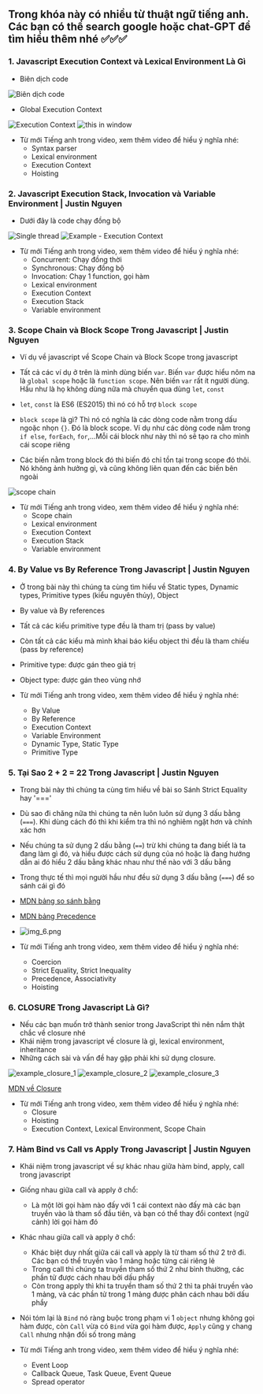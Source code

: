 ## Trong khóa này có nhiều từ thuật ngữ tiếng anh. Các bạn có thể search google hoặc chat-GPT để tìm hiểu thêm nhé ✅✅✅

### 1. Javascript Execution Context và Lexical Environment Là Gì

- Biên dịch code

![Biên dịch code](img.png)

- Global Execution Context

![Execution Context](img_1.png)
![this in window](img_2.png)

- Từ mới Tiếng anh trong video, xem thêm video để hiểu ý nghĩa nhé:
  - Syntax parser
  - Lexical environment
  - Execution Context
  - Hoisting

### 2. Javascript Execution Stack, Invocation và Variable Environment | Justin Nguyen

- Dưới đây là code chạy đồng bộ

![Single thread](img_3.png)
![Example - Execution Context](img_4.png)

- Từ mới Tiếng anh trong video, xem thêm video để hiểu ý nghĩa nhé:
  - Concurrent: Chạy đồng thời
  - Synchronous: Chạy đồng bộ
  - Invocation: Chạy 1 function, gọi hàm
  - Lexical environment
  - Execution Context
  - Execution Stack
  - Variable environment

### 3. Scope Chain và Block Scope Trong Javascript | Justin Nguyen

- Ví dụ về javascript về Scope Chain và Block Scope trong javascript

- Tất cả các ví dụ ở trên là mình dùng biến `var`. Biến `var` được hiểu nôm na là `global scope` hoặc là `function scope`. Nên biến `var` rất ít người dùng. Hầu như là họ không dùng nữa mà chuyển qua dùng `let`, `const`
- `let`, `const` là ES6 (ES2015) thì nó có hỗ trợ `block scope`
- `block scope` là gì? Thì nó có nghĩa là các dòng code nằm trong dấu ngoặc nhọn `{}`. Đó là block scope. Ví dụ như các dòng code nằm trong `if else`, `forEach`, `for`,...Mỗi cái block như này thì nó sẽ tạo ra cho mình cái scope riêng
- Các biến nằm trong block đó thì biến đó chỉ tồn tại trong scope đó thôi. Nó không ảnh hưởng gì, và cũng không liên quan đến các biến bên ngoài

![scope chain](img_5.png)

- Từ mới Tiếng anh trong video, xem thêm video để hiểu ý nghĩa nhé:
  - Scope chain
  - Lexical environment
  - Execution Context
  - Execution Stack
  - Variable environment

### 4. By Value vs By Reference Trong Javascript | Justin Nguyen

- Ở trong bài này thì chúng ta cùng tìm hiểu về Static types, Dynamic types, Primitive types (kiểu nguyên thủy), Object
- By value và By references

- Tất cả các kiểu primitive type đều là tham trị (pass by value)
- Còn tất cả các kiểu mà mình khai báo kiểu object thì đều là tham chiếu (pass by reference)

- Primitive type: được gán theo giá trị
- Object type: được gán theo vùng nhớ

- Từ mới Tiếng anh trong video, xem thêm video để hiểu ý nghĩa nhé:
  - By Value
  - By Reference
  - Execution Context
  - Variable Environment
  - Dynamic Type, Static Type
  - Primitive Type

### 5. Tại Sao 2 + 2 = 22 Trong Javascript | Justin Nguyen

- Trong bài này thì chúng ta cùng tìm hiểu về bài so Sánh Strict Equality hay '==='
- Dù sao đi chăng nữa thì chúng ta nên luôn luôn sử dụng 3 dấu bằng (`===`). Khi dùng cách đó thì khi kiểm tra thì nó nghiêm ngặt hơn và chính xác hơn
- Nếu chúng ta sử dụng 2 dấu bằng (`==`) trừ khi chúng ta đang biết là ta đang làm gì đó, và hiểu được cách sử dụng của nó hoặc là đang hướng dẫn ai đó hiểu 2 dấu bằng khác nhau như thế nào với 3 dấu bằng
- Trong thực tế thì mọi người hầu như đều sử dụng 3 dấu bằng (`===`) để so sánh cái gì đó

- [MDN bảng so sánh bằng](https://bit.ly/3uVL7XD)
- [MDN bảng Precedence](https://bom.so/0kf88Q)
- ![img_6.png](img_6.png)

- Từ mới Tiếng anh trong video, xem thêm video để hiểu ý nghĩa nhé:
  - Coercion
  - Strict Equality, Strict Inequality
  - Precedence, Associativity
  - Hoisting

### 6. CLOSURE Trong Javascript Là Gì?

- Nếu các bạn muốn trở thành senior trong JavaScript thì nên nắm thật chắc về closure nhé
- Khái niệm trong javascript về closure là gì, lexical environment, inheritance
- Những cách sài và vấn đề hay gặp phải khi sử dụng closure.

![example_closure_1](img_7.png)
![example_closure_2](img_8.png)
![example_closure_3](image.png)

[MDN về Closure](https://bom.so/3lOFYu)

- Từ mới Tiếng anh trong video, xem thêm video để hiểu ý nghĩa nhé:
  - Closure
  - Hoisting
  - Execution Context, Lexical Environment, Scope Chain

### 7. Hàm Bind vs Call vs Apply Trong Javascript | Justin Nguyen

- Khái niệm trong javascript về sự khác nhau giữa hàm bind, apply, call trong javascript

- Giống nhau giữa call và apply ở chổ:

  - Là một lời gọi hàm nào đấy với 1 cái context nào đấy mà các bạn truyền vào là tham số đầu tiên, và bạn có thể thay đổi context (ngữ cảnh) lời gọi hàm đó

- Khác nhau giữa call và apply ở chổ:

  - Khác biệt duy nhất giữa cái call và apply là từ tham số thứ 2 trở đi. Các bạn có thể truyền vào 1 mảng hoặc từng cái riêng lẻ
  - Trong call thì chúng ta truyền tham số thứ 2 như bình thường, các phần tử được cách nhau bởi dấu phẩy
  - Còn trong apply thì khi ta truyền tham số thứ 2 thì ta phải truyền vào 1 mảng, và các phần tử trong 1 mảng được phân cách nhau bởi dấu phẩy

- Nói tóm lại là `Bind` nó ràng buộc trong phạm vi 1 `object` nhưng không gọi hàm được, còn `Call` vừa có `Bind` vừa gọi hàm được, `Apply` cũng y chang `Call` nhưng nhận đối số trong mảng

- Từ mới Tiếng anh trong video, xem thêm video để hiểu ý nghĩa nhé:
  - Event Loop
  - Callback Queue, Task Queue, Event Queue
  - Spread operator
